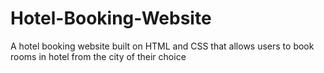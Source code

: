 # Hotel-Booking-Website
A hotel booking website built on HTML and CSS that allows users to book rooms in hotel from the city of their choice
